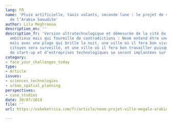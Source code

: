 ```yaml
---
lang: FR
name: 'Pluie artificielle, taxis volants, seconde lune : le projet de ville mégalo
  de l’Arabie Saoudite'
author: Lila Meghraoua
description_en: ''
description_fr: 'Version ultratechnologique et démesurée de la cité du futur. Projet
  ambitieux mais qui fourmille de contradictions : Neom entend être une ville durable
  mais avec une plage qui brille la nuit, une ville où il fera bon vivre puisque chaque
  citoyen sera surveillé, et une ville où il fera bon travailler puisque tout un tas
  de start-up et d’entreprises technologiques se seront implantées sur place.'
category:
- face_your_challenges_today
type:
- Article
issues:
- sciences_technologies
- urban_spatial_planning
perspectives:
- case_studies
date: 30/07/2019
file: ''
url: https://usbeketrica.com/fr/article/neom-projet-ville-megalo-arabie-saoudite

---
```

